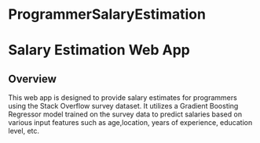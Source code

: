 # ProgrammerSalaryEstimation
# Salary Estimation Web App
## Overview

This web app is designed to provide salary estimates for programmers using the Stack Overflow survey dataset. It utilizes a Gradient Boosting Regressor model trained on the survey data to predict salaries based on various input features such as age,location, years of experience, education level, etc.
